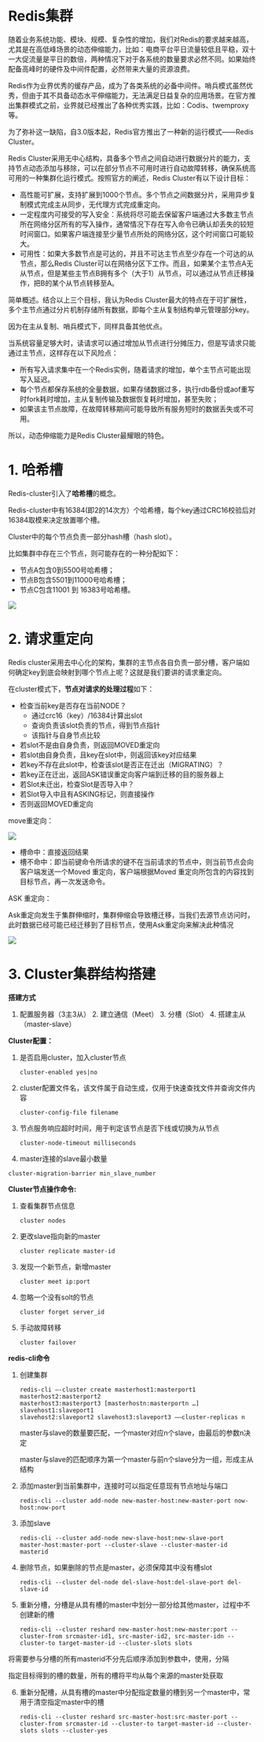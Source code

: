 # Redis集群

随着业务系统功能、模块、规模、复杂性的增加，我们对Redis的要求越来越高，尤其是在高低峰场景的动态伸缩能力，比如：电商平台平日流量较低且平稳，双十一大促流量是平日的数倍，两种情况下对于各系统的数量要求必然不同。如果始终配备高峰时的硬件及中间件配置，必然带来大量的资源浪费。

Redis作为业界优秀的缓存产品，成为了各类系统的必备中间件。哨兵模式虽然优秀，但由于其不具备动态水平伸缩能力，无法满足日益复杂的应用场景。在官方推出集群模式之前，业界就已经推出了各种优秀实践，比如：Codis、twemproxy等。

为了弥补这一缺陷，自3.0版本起，Redis官方推出了一种新的运行模式——Redis Cluster。

Redis Cluster采用无中心结构，具备多个节点之间自动进行数据分片的能力，支持节点动态添加与移除，可以在部分节点不可用时进行自动故障转移，确保系统高可用的一种集群化运行模式。按照官方的阐述，Redis Cluster有以下设计目标：

- 高性能可扩展，支持扩展到1000个节点。多个节点之间数据分片，采用异步复制模式完成主从同步，无代理方式完成重定向。
- 一定程度内可接受的写入安全：系统将尽可能去保留客户端通过大多数主节点所在网络分区所有的写入操作，通常情况下存在写入命令已确认却丢失的较短时间窗口。如果客户端连接至少量节点所处的网络分区，这个时间窗口可能较大。
- 可用性：如果大多数节点是可达的，并且不可达主节点至少存在一个可达的从节点，那么Redis Cluster可以在网络分区下工作。而且，如果某个主节点A无从节点，但是某些主节点B拥有多个（大于1）从节点，可以通过从节点迁移操作，把B的某个从节点转移至A。

简单概述。结合以上三个目标，我认为Redis Cluster最大的特点在于可扩展性，多个主节点通过分片机制存储所有数据，即每个主从复制结构单元管理部分key。

因为在主从复制、哨兵模式下，同样具备其他优点。

当系统容量足够大时，读请求可以通过增加从节点进行分摊压力，但是写请求只能通过主节点，这样存在以下风险点：

- 所有写入请求集中在一个Redis实例，随着请求的增加，单个主节点可能出现写入延迟。
- 每个节点都保存系统的全量数据，如果存储数据过多，执行rdb备份或aof重写时fork耗时增加，主从复制传输及数据恢复耗时增加，甚至失败；
- 如果该主节点故障，在故障转移期间可能导致所有服务短时的数据丢失或不可用。

所以，动态伸缩能力是Redis Cluster最耀眼的特色。

# 1. 哈希槽

Redis-cluster引入了**哈希槽**的概念。

Redis-cluster中有16384(即2的14次方）个哈希槽，每个key通过CRC16校验后对16384取模来决定放置哪个槽。

Cluster中的每个节点负责一部分hash槽（hash slot）。

比如集群中存在三个节点，则可能存在的一种分配如下：

- 节点A包含0到5500号哈希槽；
- 节点B包含5501到11000号哈希槽；
- 节点C包含11001 到 16383号哈希槽。

![](img/image-20210717200519848.png)



# 2. 请求重定向

Redis cluster采用去中心化的架构，集群的主节点各自负责一部分槽，客户端如何确定key到底会映射到哪个节点上呢？这就是我们要讲的请求重定向。



在cluster模式下，**节点对请求的处理过程**如下：

- 检查当前key是否存在当前NODE？
  - 通过crc16（key）/16384计算出slot
  - 查询负责该slot负责的节点，得到节点指针
  - 该指针与自身节点比较
- 若slot不是由自身负责，则返回MOVED重定向
- 若slot由自身负责，且key在slot中，则返回该key对应结果
- 若key不存在此slot中，检查该slot是否正在迁出（MIGRATING）？
- 若key正在迁出，返回ASK错误重定向客户端到迁移的目的服务器上
- 若Slot未迁出，检查Slot是否导入中？
- 若Slot导入中且有ASKING标记，则直接操作
- 否则返回MOVED重定向

move重定向：

![](img/redis-cluster-3.png)

- 槽命中：直接返回结果
- 槽不命中：即当前键命令所请求的键不在当前请求的节点中，则当前节点会向客户端发送一个Moved 重定向，客户端根据Moved 重定向所包含的内容找到目标节点，再一次发送命令。

ASK 重定向：

Ask重定向发生于集群伸缩时，集群伸缩会导致槽迁移，当我们去源节点访问时，此时数据已经可能已经迁移到了目标节点，使用Ask重定向来解决此种情况

![](img/redis-cluster-5.png)

# 3. Cluster集群结构搭建

**搭建方式**

1.	配置服务器（3主3从）
  	2.	建立通信（Meet）
  	3.	分槽（Slot）
  	4.	搭建主从（master-slave）



**Cluster配置：**

1. 是否启用cluster，加入cluster节点

   ```properties
   cluster-enabled yes|no
   ```

   

2. cluster配置文件名，该文件属于自动生成，仅用于快速查找文件并查询文件内容

   ```properties
   cluster-config-file filename
   ```

   

3. 节点服务响应超时时间，用于判定该节点是否下线或切换为从节点

   ```properties
   cluster-node-timeout milliseconds
   ```

   

4. master连接的slave最小数量

```properties
cluster-migration-barrier min_slave_number
```

**Cluster节点操作命令:**

1. 查看集群节点信息

   ```properties
   cluster nodes
   ```

   

2. 更改slave指向新的master

   ```properties
   cluster replicate master-id
   ```

   

3. 发现一个新节点，新增master

   ```properties
   cluster meet ip:port
   
   ```

   

4. 忽略一个没有solt的节点

   ```properties
   cluster forget server_id
   ```

   

5. 手动故障转移

   ```properties
   cluster failover
   ```

   

**redis-cli命令**

1. 创建集群

   ```properties
   redis-cli –-cluster create masterhost1:masterport1 masterhost2:masterport2
   masterhost3:masterport3 [masterhostn:masterportn …] slavehost1:slaveport1
   slavehost2:slaveport2 slavehost3:slaveport3 ––cluster-replicas n
   ```

   master与slave的数量要匹配，一个master对应n个slave，由最后的参数n决定

   master与slave的匹配顺序为第一个master与前n个slave分为一组，形成主从结构

   

2. 添加master到当前集群中，连接时可以指定任意现有节点地址与端口

   ```properties
   redis-cli --cluster add-node new-master-host:new-master-port now-host:now-port
   ```

   

3. 添加slave

   ```properties
   redis-cli --cluster add-node new-slave-host:new-slave-port
   master-host:master-port --cluster-slave --cluster-master-id masterid
   ```

   

4. 删除节点，如果删除的节点是master，必须保障其中没有槽slot

   ```properties
   redis-cli --cluster del-node del-slave-host:del-slave-port del-slave-id
   ```

   

5. 重新分槽，分槽是从具有槽的master中划分一部分给其他master，过程中不创建新的槽

   ```properties
   redis-cli --cluster reshard new-master-host:new-master:port --cluster-from srcmaster-id1, src-master-id2, src-master-idn --cluster-to target-master-id --cluster-slots slots
   ```

将需要参与分槽的所有masterid不分先后顺序添加到参数中，使用，分隔

指定目标得到的槽的数量，所有的槽将平均从每个来源的master处获取

6. 重新分配槽，从具有槽的master中分配指定数量的槽到另一个master中，常用于清空指定master中的槽

   ```properties
   redis-cli --cluster reshard src-master-host:src-master-port --cluster-from srcmaster-id --cluster-to target-master-id --cluster-slots slots --cluster-yes 
   ```

